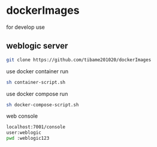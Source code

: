 # dockerImages
for develop use

## weblogic server
```bash
git clone https://github.com/tibame201020/dockerImages
```
use docker container run
  ```bash
sh container-script.sh
```
use docker compose run
  ```bash
  sh docker-compose-script.sh
  ```
 web console
  ```bash
  localhost:7001/console
  user:weblogic
  pwd :weblogic123
  ```

